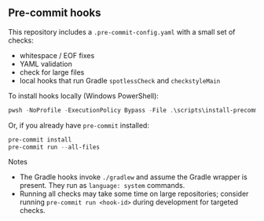Pre-commit hooks
-----------------

This repository includes a `.pre-commit-config.yaml` with a small set of checks:

- whitespace / EOF fixes
- YAML validation
- check for large files
- local hooks that run Gradle `spotlessCheck` and `checkstyleMain`

To install hooks locally (Windows PowerShell):

```powershell
pwsh -NoProfile -ExecutionPolicy Bypass -File .\scripts\install-precommit.ps1
```

Or, if you already have `pre-commit` installed:

```powershell
pre-commit install
pre-commit run --all-files
```

Notes
- The Gradle hooks invoke `./gradlew` and assume the Gradle wrapper is present. They run as `language: system` commands.
- Running all checks may take some time on large repositories; consider running `pre-commit run <hook-id>` during development for targeted checks.
